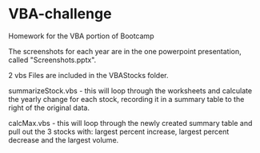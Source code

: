 # VBA-challenge
Homework for the VBA portion of Bootcamp

The screenshots for each year are in the one powerpoint presentation, called "Screenshots.pptx".

2 vbs Files are included in the VBAStocks folder.

summarizeStock.vbs - this will loop through the worksheets and calculate the yearly change for each stock, recording it in a summary table to the right of the original data.

calcMax.vbs - this will loop through the newly created summary table and pull out the 3 stocks with: largest percent increase, largest percent decrease and the largest volume.

